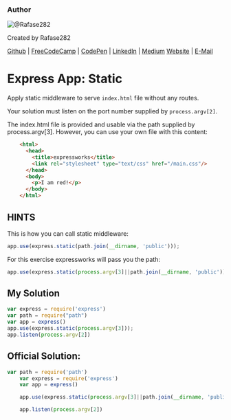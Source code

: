 ### Author

![@Rafase282](https://avatars0.githubusercontent.com/Rafase282?&s=128)

Created by Rafase282

[Github](https://github.com/Rafase282) | [FreeCodeCamp](http://www.freecodecamp.com/rafase282) | [CodePen](http://codepen.io/Rafase282/) | [LinkedIn](https://www.linkedin.com/in/rafase282) | [Medium](https://medium.com/@Rafase282) [Website](https://rafase282.github.io/) | [E-Mail](mailto:rafase282@gmail.com)

# Express App: Static

Apply static middleware to serve `index.html` file without any routes.

Your solution must listen on the port number supplied by `process.argv[2]`.

The index.html file is provided and usable via the path supplied by process.argv[3]. However, you can use your own file with this content:

```html
    <html>
      <head>
        <title>expressworks</title>
        <link rel="stylesheet" type="text/css" href="/main.css"/>
      </head>
      <body>
        <p>I am red!</p>
      </body>
    </html>
```

## HINTS

This is how you can call static middleware:

```javascript
app.use(express.static(path.join(__dirname, 'public')));
```

For this exercise expressworks will pass you the path:

```javascript
app.use(express.static(process.argv[3]||path.join(__dirname, 'public')));
```

## My Solution

```javascript
var express = require('express')
var path = require("path")
var app = express()
app.use(express.static(process.argv[3]));
app.listen(process.argv[2])
```

## Official Solution:

```javascript
var path = require('path')
    var express = require('express')
    var app = express()

    app.use(express.static(process.argv[3]||path.join(__dirname, 'public')));

    app.listen(process.argv[2])
```
